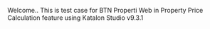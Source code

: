 Welcome..
This is test case for BTN Properti Web in Property Price Calculation feature using Katalon Studio v9.3.1
